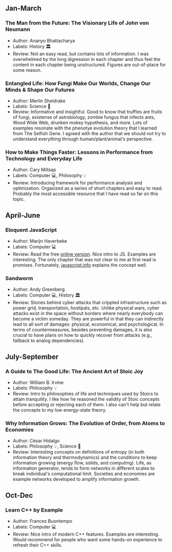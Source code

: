 ## Jan-March
### The Man from the Future: The Visionary Life of John von Neumann 
- Author: Ananyo Bhattacharya
- Labels: History :classical_building:
- Review: Not an easy read, but contains lots of information. I was overwhelmed by the long digression in each chapter and thus feel the content in each chapter being unstructured. Figures are out-of-place for some reason.

### Entangled Life: How Fungi Make Our Worlds, Change Our Minds & Shape Our Futures
- Author: Merlin Sheldrake
- Labels: Science :microscope:
- Review: Informative and insightful. Good to know that truffles are fruits of fungi, existense of astrobiology, zombie fungus that infects ants, Wood Wide Web, drunken mokey hypothesis, and more. Lots of examples resonate with the phenotye evolution theory that I learned from The Selfish Gene. I agreed with the author that we should not try to understand everything through human/plant/animal's perspective.

### How to Make Things Faster: Lessons in Performance from Technology and Everyday Life
- Author: Cary Millsap
- Labels: Computer :computer:, Philosophy :bulb:
- Review: Introducing framework for performance analysis and optimization. Organized as a series of short chapters and easy to read. Probably the most accessible resource that I have read so far on this topic.

## April-June
### Eloquent JavaScript
- Author: Marijn Haverbeke
- Labels: Computer :computer:
- Review: Read the free [online version](https://eloquentjavascript.net/index.html). Nice intro to JS. Examples are interesting. The only chapter that was not clear to me at first read is promises. Fortunately, [javascript.info](https://javascript.info/) explains the concept well.

### Sandworm
- Author: Andy Greenberg
- Labels: Computer :computer:, History :classical_building:
- Review: Stories behind cyber attacks that crippled infrastructure such as power grid, transportation, hostipals, etc. Unlike physical wars, cyber attacks exist in the space without borders where nearly everybody can become a victim someday. They are powerful in that they can indirectly lead to all sort of damages: physical, economical, and psychological. In terms of countermeasures, besides preventing damages, it is also crucial to have plans on how to quickly recover from attacks (e.g., fallback to analog dependencies).

## July-September
### A Guide to The Good Life: The Ancient Art of Stoic Joy
- Author: William B. Irvine
- Labels: Philosophy :bulb:
- Review: Intro to philosophies of life and techniques used by Stoics to attain tranquility. I like how he reasoned the validity of Stoic concepts before accepting or rejecting each of them. I also can't help but relate the concepts to my low energy-state theory.

### Why Information Grows: The Evolution of Order, from Atoms to Economies
- Author: César Hidalgo
- Labels: Philosophy :bulb:, Science :microscope:
- Review: Interesting concepts on definitions of entropy (in both information theory and thermodynamics) and the conditions to keep information growing (energy flow, solids, and computing). Life, as information generator, tends to form networks in different scales to break individual's computational limit. Societies and economies are example networks developed to amplify information growth.

## Oct-Dec
### Learn C++ by Example
- Author: Frances Buontempo
- Labels: Computer :computer:
- Review: Nice intro of modern C++ features. Examples are interesting. Would recommend for people who want some hands-on experience to refresh their C++ skills.

